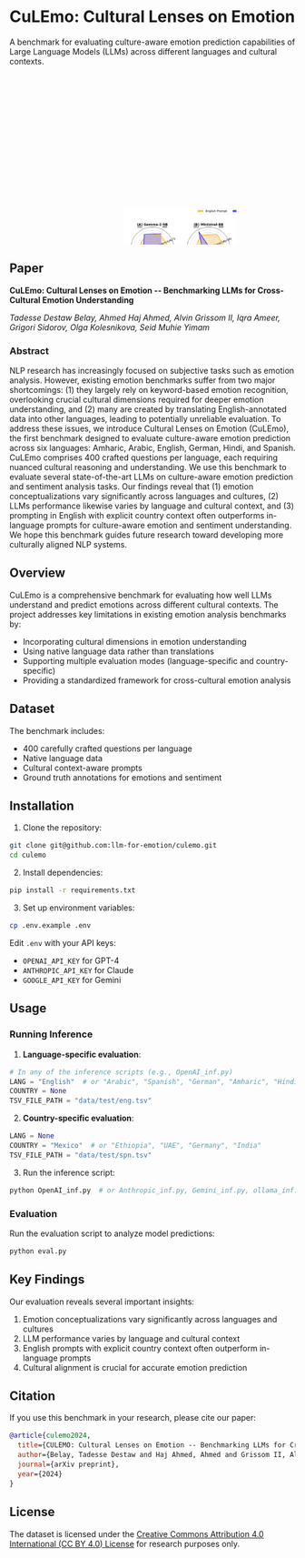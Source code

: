 # CuLEmo: Cultural Lenses on Emotion

A benchmark for evaluating culture-aware emotion prediction capabilities of Large Language Models (LLMs) across different languages and cultural contexts.

<p align="center" style="overflow: hidden; height: 300px; width: 400px; position: relative;">
  <img align="center" src="assets/result1.png" style="position: absolute; bottom: -50px; width: 100%;" />
</p>

## Paper

**CuLEmo: Cultural Lenses on Emotion -- Benchmarking LLMs for Cross-Cultural Emotion Understanding**

*Tadesse Destaw Belay, Ahmed Haj Ahmed, Alvin Grissom II, Iqra Ameer, Grigori Sidorov, Olga Kolesnikova, Seid Muhie Yimam*

### Abstract

NLP research has increasingly focused on subjective tasks such as emotion analysis. However, existing emotion benchmarks suffer from two major shortcomings: (1) they largely rely on keyword-based emotion recognition, overlooking crucial cultural dimensions required for deeper emotion understanding, and (2) many are created by translating English-annotated data into other languages, leading to potentially unreliable evaluation. To address these issues, we introduce Cultural Lenses on Emotion (CuLEmo), the first benchmark designed to evaluate culture-aware emotion prediction across six languages: Amharic, Arabic, English, German, Hindi, and Spanish. CuLEmo comprises 400 crafted questions per language, each requiring nuanced cultural reasoning and understanding. We use this benchmark to evaluate several state-of-the-art LLMs on culture-aware emotion prediction and sentiment analysis tasks. Our findings reveal that (1) emotion conceptualizations vary significantly across languages and cultures, (2) LLMs performance likewise varies by language and cultural context, and (3) prompting in English with explicit country context often outperforms in-language prompts for culture-aware emotion and sentiment understanding. We hope this benchmark guides future research toward developing more culturally aligned NLP systems.

## Overview

CuLEmo is a comprehensive benchmark for evaluating how well LLMs understand and predict emotions across different cultural contexts. The project addresses key limitations in existing emotion analysis benchmarks by:

- Incorporating cultural dimensions in emotion understanding
- Using native language data rather than translations
- Supporting multiple evaluation modes (language-specific and country-specific)
- Providing a standardized framework for cross-cultural emotion analysis

## Dataset

The benchmark includes:
- 400 carefully crafted questions per language
- Native language data 
- Cultural context-aware prompts
- Ground truth annotations for emotions and sentiment

## Installation

1. Clone the repository:
```bash
git clone git@github.com:llm-for-emotion/culemo.git
cd culemo
```

2. Install dependencies:
```bash
pip install -r requirements.txt
```

3. Set up environment variables:
```bash
cp .env.example .env
```
Edit `.env` with your API keys:
- `OPENAI_API_KEY` for GPT-4
- `ANTHROPIC_API_KEY` for Claude
- `GOOGLE_API_KEY` for Gemini

## Usage

### Running Inference

1. **Language-specific evaluation**:
```python
# In any of the inference scripts (e.g., OpenAI_inf.py)
LANG = "English"  # or "Arabic", "Spanish", "German", "Amharic", "Hindi"
COUNTRY = None
TSV_FILE_PATH = "data/test/eng.tsv"
```

2. **Country-specific evaluation**:
```python
LANG = None
COUNTRY = "Mexico"  # or "Ethiopia", "UAE", "Germany", "India"
TSV_FILE_PATH = "data/test/spn.tsv"
```

3. Run the inference script:
```bash
python OpenAI_inf.py  # or Anthropic_inf.py, Gemini_inf.py, ollama_inf.py
```

### Evaluation

Run the evaluation script to analyze model predictions:
```bash
python eval.py
```

## Key Findings

Our evaluation reveals several important insights:

1. Emotion conceptualizations vary significantly across languages and cultures
2. LLM performance varies by language and cultural context
3. English prompts with explicit country context often outperform in-language prompts
4. Cultural alignment is crucial for accurate emotion prediction

## Citation

If you use this benchmark in your research, please cite our paper:

```bibtex
@article{culemo2024,
  title={CULEMO: Cultural Lenses on Emotion -- Benchmarking LLMs for Cross-Cultural Emotion Understanding},
  author={Belay, Tadesse Destaw and Haj Ahmed, Ahmed and Grissom II, Alvin and Ameer, Iqra and Sidorov, Grigori and Kolesnikova, Olga and Yimam, Seid Muhie},
  journal={arXiv preprint},
  year={2024}
}
```

## License

The dataset is licensed under the [Creative Commons Attribution 4.0 International (CC BY 4.0) License](https://creativecommons.org/licenses/by-sa/4.0/) for research purposes only.
